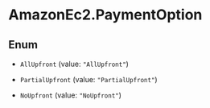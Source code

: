 # AmazonEc2.PaymentOption

## Enum


* `AllUpfront` (value: `"AllUpfront"`)

* `PartialUpfront` (value: `"PartialUpfront"`)

* `NoUpfront` (value: `"NoUpfront"`)


